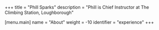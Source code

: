 +++
title = "Phill Sparks"
description = "Phill is Chief Instructor at The Climbing Station, Loughborough"

[menu.main]
  name = "About"
  weight = -10
  identifier = "experience"
+++
